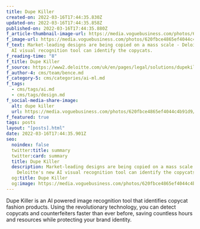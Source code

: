 ```yaml
---
title: Dupe Killer
created-on: 2022-03-16T17:44:35.830Z
updated-on: 2022-03-16T17:44:35.858Z
published-on: 2022-03-16T17:44:35.880Z
f_article-thumbnail-image-url: https://media.voguebusiness.com/photos/620fbce4865ef4044c4b91d9/master/w_1600,c_limit/dupe-killer-voguebus-full-credit-feb-22-story-inline.jpg
f_image-url: https://media.voguebusiness.com/photos/620fbce4865ef4044c4b91d9/master/w_1600,c_limit/dupe-killer-voguebus-full-credit-feb-22-story-inline.jpg
f_text: Market-leading designs are being copied on a mass scale - Deloitte's new
  AI visual recognition tool can identify the copycats.
f_reading-time: "8"
f_title: Dupe Killer
f_source: https://www2.deloitte.com/uk/en/pages/legal/solutions/dupekiller.html
f_author-4: cms/team/bence.md
f_category-5: cms/categories/ai-ml.md
f_tags:
  - cms/tags/ai.md
  - cms/tags/design.md
f_social-media-share-image:
  alt: dupe killer
  url: https://media.voguebusiness.com/photos/620fbce4865ef4044c4b91d9/master/w_1600,c_limit/dupe-killer-voguebus-full-credit-feb-22-story-inline.jpg
f_featured: true
tags: posts
layout: "[posts].html"
date: 2022-03-16T17:44:35.901Z
seo:
  noindex: false
  twitter:title: summary
  twitter:card: summary
  title: Dupe Killer
  description: Market-leading designs are being copied on a mass scale -
    Deloitte's new AI visual recognition tool can identify the copycats.
  og:title: Dupe Killer
  og:image: https://media.voguebusiness.com/photos/620fbce4865ef4044c4b91d9/master/w_1600,c_limit/dupe-killer-voguebus-full-credit-feb-22-story-inline.jpg
---
```

Dupe Killer is an AI powered image recognition tool that identifies copycat fashion products. Using the revolutionary technology, you can detect copycats and counterfeiters faster than ever before, saving countless hours and resources while protecting your brand identity.